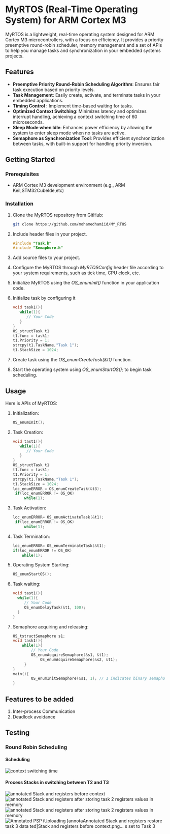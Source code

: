 # MyRTOS (Real-Time Operating System) for ARM Cortex M3

MyRTOS is a lightweight, real-time operating system designed for ARM Cortex M3 microcontrollers, with a focus on efficiency. It provides a priority preemptive round-robin scheduler, memory management and a set of APIs to help you manage tasks and synchronization in your embedded systems projects.

## Features

- **Preemptive Priority Round-Robin Scheduling Algorithm**: Ensures fair task execution based on priority levels.
- **Task Management**: Easily create, activate, and terminate tasks in your embedded applications.
- **Timing Control** : Implement time-based waiting for tasks.
- **Optimized Context Switching**: Minimizes latency and optimizes interrupt handling, achieving a context switching time of 60 microseconds.
- **Sleep Mode when Idle**: Enhances power efficiency by allowing the system to enter sleep mode when no tasks are active.
- **Semaphore as Synchronization Tool**: Provides efficient synchronization between tasks, with built-in support for handling priority inversion.

## Getting Started

### Prerequisites

- ARM Cortex M3 development environment (e.g., ARM Keil,STM32CubeIde,etc)

### Installation

1. Clone the MyRTOS repository from GitHub:

   ```bash
   git clone https://github.com/mohamedhamiid/MY_RTOS

2. Include header files in your project.
   ```c
   #include "Task.h"
   #include "Semaphore.h"
4. Add source files to your project.
5. Configure the MyRTOS through _MyRTOSConfig_ header file according to your system requirements, such as tick time, CPU clock, etc.
6. Initialize MyRTOS using the _OS_enumInit()_ function in your application code.
7. Initialize task by configuring it
   ```c
   void task1(){
      while(1){
         // Your Code
      }
   }
   OS_structTask t1
   t1.func = task1;
   t1.Priority = 1;
   strcpy(t1.TaskName,"Task 1");
   t1.StackSize = 1024;
8. Create task using the _OS_enumCreateTask(&t1)_ function.
9. Start the operating system using _OS_enumStartOS();_ to begin task scheduling.

## Usage
Here is APIs of MyRTOS:
1. Initialization:
   ```c
   OS_enumInit();
2. Task Creation:
   ```c
   void tast1(){
      while(1){
         // Your Code
      }
   }
   OS_structTask t1
   t1.func = task1;
   t1.Priority = 1;
   strcpy(t1.TaskName,"Task 1");
   t1.StackSize = 1024;
   loc_enumERROR = OS_enumCreateTask(&t3);
	if(loc_enumERROR != OS_OK)
		while(1);
3. Task Activation:
   ```c
   loc_enumERROR= OS_enumActivateTask(&t1);
	if(loc_enumERROR != OS_OK)
		while(1);
4. Task Termination:
    ```c
   loc_enumERROR= OS_enumTerminateTask(&t1);
	if(loc_enumERROR != OS_OK)
		while(1);
5. Operating System Starting:
   ```c
   OS_enumStartOS();
6. Task waiting:
    ```c
   void tast1(){
      while(1){
         // Your Code
         OS_enumDelayTask(&t1, 100);
      }
   }
7. Semaphore acquiring and releasing:
    ```c
    OS_tstructSemaphore s1;
    void task1(){
        while(1){
            // Your Code
            OS_enumAcquireSemaphore(&s1, &t1);
    			OS_enumAcquireSemaphore(&s2, &t1);
         }
    }
    main(){
            OS_enumInitSemaphore(&s1, 1); // 1 indicates binary semaphore
    }
## Features to be added
1. Inter-process Communication
2. Deadlock avoidance
## Testing
### Round Robin Scheduling
#### Scheduling
![context switching time](https://github.com/mohamedhamiid/MY_RTOS/assets/111571591/88eca129-4c1e-4783-b405-5985010daff0)
#### Process Stacks in switching between T2 and T3
![annotated Stack and registers before context](https://github.com/mohamedhamiid/MY_RTOS/assets/111571591/b05299ee-2c9b-45bf-a360-39e7aeb0f4bd)
![annotated Stack and registers after storing task 2 registers values in memory](https://github.com/mohamedhamiid/MY_RTOS/assets/111571591/140eaeed-1b8c-4c97-a5c7-9d3075453f59)
![annotated Stack and registers after storing task 2 registers values in memory](https://github.com/mohamedhamiid/MY_RTOS/assets/111571591/72ac9d3b-7892-49e0-b486-441a6d45c044)
![Annotated PSP i![Uploading [annota![Annotated Stack and registers restore task 3 data](https://github.com/mohamedhamiid/MY_RTOS/assets/111571591/0ef632fa-fc67-4d30-acdd-43713f1dd4c1)
ted]Stack and registers before context.png…]()
s set to Task 3](https://github.com/mohamedhamiid/MY_RTOS/assets/111571591/6c9f6c5b-cd23-4179-8e8d-0f333b9bea33)
